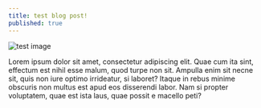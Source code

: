 ```yaml
---
title: test blog post!
published: true
---
```

![test image](/static/uploads/blog-John_Tom_Award.jpg)

Lorem ipsum dolor sit amet, consectetur adipiscing elit. Quae cum ita sint, effectum est nihil esse malum, quod turpe non sit. Ampulla enim sit necne sit, quis non iure optimo irrideatur, si laboret? Itaque in rebus minime obscuris non multus est apud eos disserendi labor. Nam si propter voluptatem, quae est ista laus, quae possit e macello peti?
